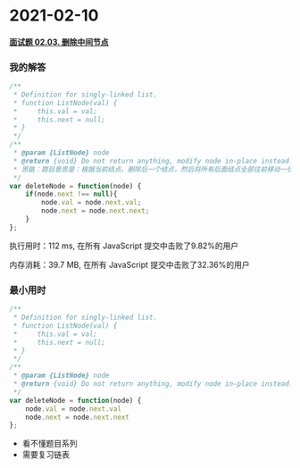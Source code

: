 # 2021-02-10

#### [面试题 02.03. 删除中间节点](https://leetcode-cn.com/problems/delete-middle-node-lcci/)

### 我的解答

```js
/**
 * Definition for singly-linked list.
 * function ListNode(val) {
 *     this.val = val;
 *     this.next = null;
 * }
 */
/**
 * @param {ListNode} node
 * @return {void} Do not return anything, modify node in-place instead.
 * 思路：题目意思是：根据当前结点，删除后一个结点，然后将所有后面结点全部往前移动一位，
 */
var deleteNode = function(node) {
    if(node.next !== null){
        node.val = node.next.val;
        node.next = node.next.next;
    }
};
```

执行用时：112 ms, 在所有 JavaScript 提交中击败了9.82%的用户

内存消耗：39.7 MB, 在所有 JavaScript 提交中击败了32.36%的用户

### 最小用时

```js
/**
 * Definition for singly-linked list.
 * function ListNode(val) {
 *     this.val = val;
 *     this.next = null;
 * }
 */
/**
 * @param {ListNode} node
 * @return {void} Do not return anything, modify node in-place instead.
 */
var deleteNode = function(node) {
    node.val = node.next.val
    node.next = node.next.next
};
```

- 看不懂题目系列
- 需要复习链表